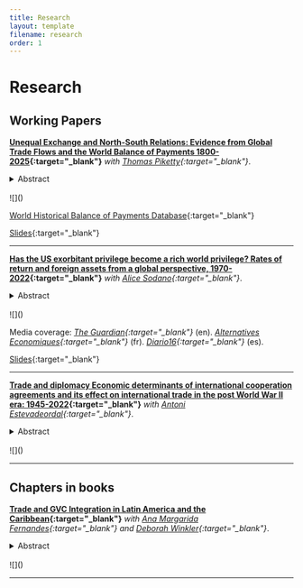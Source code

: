 ```yaml
---
title: Research
layout: template
filename: research
order: 1
--- 
```


# Research

## Working Papers
**[Unequal Exchange and North-South Relations: Evidence from Global Trade Flows and the World Balance of Payments 1800-2025](https://wid.world/document/unequal-exchange-and-north-south-relations-evidence-from-global-trade-flows-and-the-world-balance-of-payments-1800-2025-world-inequality-lab-working-paper-2025-11/){:target="_blank"}**  *with [Thomas Piketty](https://piketty.pse.ens.fr/en/){:target="_blank"}*. 

<details>
  <summary> Abstract </summary> 
  <br>
  <blockquote>
This paper constructs a new database on global trade flows and the world balance of payment (including goods, services, income and transfers) covering 57 core territories (48 main countries + 9 residual regions) over the 1800-2025 period. This allows us to analyze patterns of global imbalances, current account surplus/deficit and net foreign wealth accumulation over more than two centuries. We quantify the role of colonial transfers and low commodity prices (due to forced labor and other factors) in the build-up of Europe’s foreign wealth during the 1800-1914 period. We compare this experience to the global imbalances which developed during the 1970-2025 period. We stress the persistent role of unequal bargaining power and terms of exchange and the need for collective rules. We also provide counterfactual simulations on foreign wealth accumulation under alternative trade & monetary regimes.
  </blockquote>
 </details>
<br>
![]()

[World Historical Balance of Payments Database](https://wbop.world/){:target="_blank"}

[Slides](https://wbop.world/Data/NievasPiketty2025Slides.pdf){:target="_blank"}

---

**[Has the US exorbitant privilege become a rich world privilege? Rates of return and foreign assets from a global perspective, 1970-2022](https://wid.world/document/has-the-us-exorbitant-privilege-become-a-rich-world-privilege-rates-of-return-and-foreign-assets-from-a-global-perspective-1970-2022-world-inequality-lab-working-paper-2024-14/){:target="_blank"}**  *with [Alice Sodano](https://sites.google.com/view/alicesodano){:target="_blank"}*. 

<details>
  <summary> Abstract </summary> 
  <br>
  <blockquote>
How have rates of return on foreign assets and liabilities impacted different groups of countries across the financial globalization observed in recent decades? We address this question by combining data from a wide variety of sources, encompassing the entire world (216 economies) for the period 1970-2022. We find that the excess yield - i.e. the gap between returns on foreign assets and returns on foreign liabilities - has increased significantly for the top 20% richest countries (population weighted) since 2000. In effect, the exorbitant privilege of the US that was observed in previous decades has grown in size and scope and has become a rich world privilege. The richest countries have become the bankers of the world, attracting excess savings by providing low-yield safe assets and investing these inflows in more profitable ventures. Such a privilege is translated in net income transfers from the poorest to the richest equivalent
to 1% of the GDP of top 20% countries (and 2% of GDP for top 10% countries), alleviating the current account balance of the latter while deteriorating that of the bottom 80% by about 2-3% of their GDP. We show that rich countries accumulate positive capital gains, which improves their international investment position (IIP), and invest in relative less risky assets with respect to the world, refuting prior beliefs of them earning a return premia to compensate for potential loses and risk undertaken. Our results seem to be explained by the fact that richer countries are issuers of international reserve currencies and are able to access cheaper financing (both for the public and private sector). Our study has implications for the reform of the international monetary and financial system and for the analysis of unequal development paths.
  </blockquote>
 </details>
<br>
![]()

Media coverage: *[The Guardian](https://www.theguardian.com/commentisfree/2024/apr/24/the-guardian-view-on-globalisations-discontent-its-not-right-for-poor-countries-to-fund-the-rich){:target="_blank"}* (en).  *[Alternatives Economiques](https://www.alternatives-economiques.fr/pays-pauvres-financent-plus-riches/00111099){:target="_blank"}* (fr). *[Diario16](https://diario16plus.com/activos-en-el-extranjero-el-saqueo-del-mundo-rico-a-los-paises-pobres/){:target="_blank"}* (es). 

[Slides](https://gatonievas.github.io/documents/expriv_slides_april0125.pdf){:target="_blank"}

---

**[Trade and diplomacy Economic determinants of international cooperation agreements and its effect on international trade in the post World War II era: 1945-2022](https://shs.hal.science/halshs-04721902v2){:target="_blank"}**  *with [Antoni Estevadeordal](https://www.ibei.org/en/antoni-estevadeordal_43420){:target="_blank"}*. 

<details>
  <summary> Abstract </summary> 
  <br>
  <blockquote>
We study the determinants of international cooperation and its effect on trade. We rely on a unique database of 31,982 International Cooperation Agreements (ICAs) signed between 1945-2022 by 193 countries. Estimating bilateral gravity equations, we find that trade follows the flag: ICAs increase bilateral exports by around 1-3%, with stronger effects for South-South relations. We address potential endogeneity through panel approach and an instrumental variable that exploits the network structure of international relations. Further, using LPM we find that gravity forces explain country pairs entering an ICA. Importantly, we find that ICAs serve as stepping stones towards Regional Trade Agreements, confirming a previous step in Balassa (1961) theory of economic integration. Our results shed new light on the international relations-trade nexus and contribute to the current debate on friendshoring.
  </blockquote>
 </details>
<br>
![]()

---

## Chapters in books

**[Trade and GVC Integration in Latin America and the Caribbean](https://elibrary.worldbank.org/doi/abs/10.1596/978-1-4648-1824-0_ch1){:target="_blank"}**  *with [Ana Margarida Fernandes](https://sites.google.com/site/decrganamargaridafernandes/home){:target="_blank"} and [Deborah Winkler](https://www.worldbank.org/en/about/people/d/deborah-winkler){:target="_blank"}*.  

<details>
  <summary> Abstract </summary> 
  <br>
  <blockquote>
  Reports that trade in Latin America and the Caribbean (LAC) proves low in relation to its economic size, and the region remains less open to trade than other regions at comparable levels of development. Both backward participation in global value chains (the use of imported inputs for production for export) and forward participation (the export of inputs used in production for the importing country’s exports) remain limited due to the region’s geographical distance from global value chain (GVC) hubs, average domestic market size, and endowments of low-skilled labor and capital. These characteristics, along with LAC’s sectoral specialization in commodities and food exports, explain the low average backward GVC participation and several LAC countries’ high forward GVC participation. Deep trade agreements present an avenue to overcome geographical remoteness, expand effective market size, and increase access to imported services that could support GVC participation and upgrading in the region. They can also improve domestic institutions, further strengthening GVC participation.
  </blockquote>
 </details>
<br>
![]()

---
